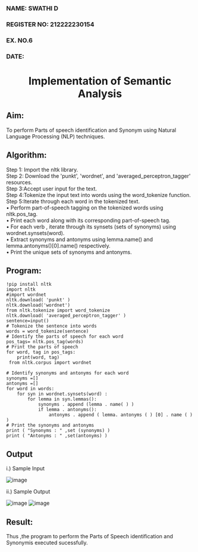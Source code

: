 <H3>NAME: SWATHI D
<H3>REGISTER NO: 212222230154
<H3>EX. NO.6</H3>
<H3>DATE:</H3>
<H1 ALIGN =CENTER>Implementation of Semantic Analysis</H1>

## Aim: 
To perform Parts of speech identification and Synonym using Natural Language Processing (NLP) techniques. 
 
 
## Algorithm:
Step 1: Import the nltk library.<br>
Step 2: Download the 'punkt', 'wordnet', and 'averaged_perceptron_tagger' resources.<br>
Step 3:Accept user input for the text.<br>
Step 4:Tokenize the input text into words using the word_tokenize function.<br>
Step 5:Iterate through each word in the tokenized text.<br>
•	Perform part-of-speech tagging on the tokenized words using nltk.pos_tag.<br>
•	Print each word along with its corresponding part-of-speech tag.<br>
•	For each verb , iterate through its synsets (sets of synonyms) using wordnet.synsets(word).<br>
•	Extract synonyms and antonyms using lemma.name() and lemma.antonyms()[0].name() respectively.<br>
•	Print the unique sets of synonyms and antonyms.

## Program:
```
!pip install nltk
import nltk
#import wordnet
nltk.download( 'punkt' )
nltk.download('wordnet')
from nltk.tokenize import word_tokenize
nltk.download( 'averaged_perceptron_tagger' )
sentence=input()
# Tokenize the sentence into words
words = word_tokenize(sentence)
# Identify the parts of speech for each word
pos_tags= nltk.pos_tag(words)
# Print the parts of speech
for word, tag in pos_tags:
	print(word, tag)
 from nltk.corpus import wordnet

# Identify synonyms and antonyms for each word
synonyms =[]
antonyms =[]
for word in words:
	for syn in wordnet.synsets(word) :
		for lemma in syn.lemmas():
			synonyms . append (lemma . name( ) )
			if lemma . antonyms():
				antonyms . append ( lemma. antonyms ( ) [0] . name ( ) )
# Print the synonyms and antonyms
print ( "Synonyms : " ,set (synonyms) )
print ( "Antonyms : " ,set(antonyms) )

```

## Output
i.) Sample Input

![image](https://github.com/Jaiganesh235/Ex-6--AAI/assets/118657189/b622ab08-af1f-4417-ba9a-70edc10b46c9)


ii.) Sample Output
	
![image](https://github.com/Jaiganesh235/Ex-6--AAI/assets/118657189/6c43d770-85f2-46a3-8641-c5949a5646b6)
![image](https://github.com/Jaiganesh235/Ex-6--AAI/assets/118657189/98f3ac7c-d4f4-4aa0-89eb-f6805a60f24f)




## Result:
Thus ,the program to perform the Parts of Speech identification and Synonymis executed sucessfully.
